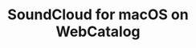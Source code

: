 ---
name: SoundCloud
category: Music
title: SoundCloud for macOS on WebCatalog
key: soundcloud
fullUrl: 'https://soundcloud.com'
hostname: soundcloud.com

---
